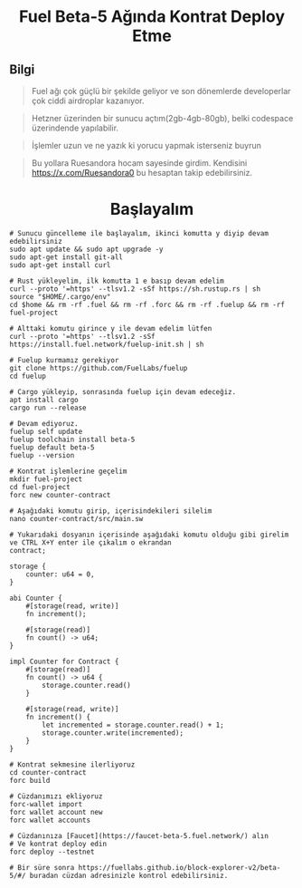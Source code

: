 <h1 align="center"> Fuel Beta-5 Ağında Kontrat Deploy Etme </h1>

## Bilgi
> Fuel ağı çok güçlü bir şekilde geliyor ve son dönemlerde developerlar çok ciddi airdroplar kazanıyor.

> Hetzner üzerinden bir sunucu açtım(2gb-4gb-80gb), belki codespace üzerindende yapılabilir.

> İşlemler uzun ve ne yazık ki yorucu yapmak isterseniz buyrun

> Bu yollara Ruesandora hocam sayesinde girdim. Kendisini https://x.com/Ruesandora0 bu hesaptan takip edebilirsiniz.

<h1 align="center"> Başlayalım </h1>

```console
# Sunucu güncelleme ile başlayalım, ikinci komutta y diyip devam edebilirsiniz
sudo apt update && sudo apt upgrade -y
sudo apt-get install git-all
sudo apt-get install curl

# Rust yükleyelim, ilk komutta 1 e basıp devam edelim
curl --proto '=https' --tlsv1.2 -sSf https://sh.rustup.rs | sh
source "$HOME/.cargo/env"
cd $home && rm -rf .fuel && rm -rf .forc && rm -rf .fuelup && rm -rf fuel-project

# Alttaki komutu girince y ile devam edelim lütfen
curl --proto '=https' --tlsv1.2 -sSf https://install.fuel.network/fuelup-init.sh | sh

# Fuelup kurmamız gerekiyor
git clone https://github.com/FuelLabs/fuelup
cd fuelup

# Cargo yükleyip, sonrasında fuelup için devam edeceğiz.
apt install cargo
cargo run --release

# Devam ediyoruz.
fuelup self update
fuelup toolchain install beta-5
fuelup default beta-5
fuelup --version

# Kontrat işlemlerine geçelim
mkdir fuel-project
cd fuel-project
forc new counter-contract

# Aşağıdaki komutu girip, içerisindekileri silelim
nano counter-contract/src/main.sw

# Yukarıdaki dosyanın içerisinde aşağıdaki komutu olduğu gibi girelim ve CTRL X+Y enter ile çıkalım o ekrandan
contract;
 
storage {
    counter: u64 = 0,
}
 
abi Counter {
    #[storage(read, write)]
    fn increment();
 
    #[storage(read)]
    fn count() -> u64;
}
 
impl Counter for Contract {
    #[storage(read)]
    fn count() -> u64 {
        storage.counter.read()
    }
 
    #[storage(read, write)]
    fn increment() {
        let incremented = storage.counter.read() + 1;
        storage.counter.write(incremented);
    }
}

# Kontrat sekmesine ilerliyoruz
cd counter-contract
forc build

# Cüzdanımızı ekliyoruz
forc-wallet import
forc wallet account new
forc wallet accounts

# Cüzdanınıza [Faucet](https://faucet-beta-5.fuel.network/) alın
# Ve kontrat deploy edin
forc deploy --testnet

# Bir süre sonra https://fuellabs.github.io/block-explorer-v2/beta-5/#/ buradan cüzdan adresinizle kontrol edebilirsiniz.

```

